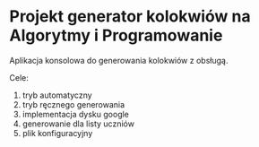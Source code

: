 # Projekt generator kolokwiów na Algorytmy i Programowanie

Aplikacja konsolowa do generowania kolokwiów z obsługą.

Cele: 
1. tryb automatyczny
2. tryb ręcznego generowania
3. implementacja dysku google
4. generowanie dla listy uczniów
5. plik konfiguracyjny

